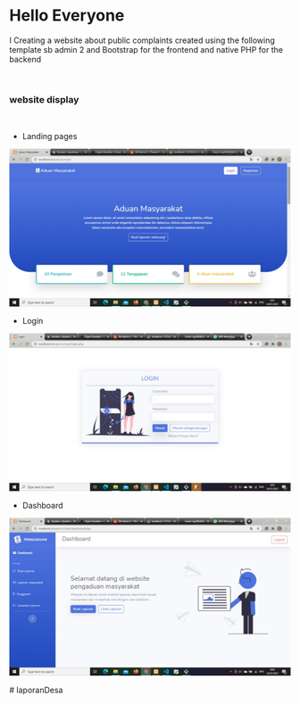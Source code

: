 # Hello Everyone
I Creating a website about public complaints created using the following template sb admin 2 and Bootstrap for the frontend and native PHP for the backend

<br>
<h3>website display</h3>

<br>

- Landing pages

<img src="assets/img/landing.jpg" alt="">

<br>

- Login

<img src="assets/img/login.jpg">

<br>

- Dashboard

<img src="assets/img/dashboard.jpg">

#   l a p o r a n D e s a 
 
 